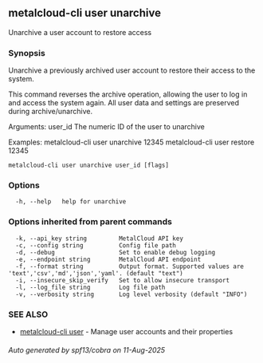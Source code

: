 ## metalcloud-cli user unarchive

Unarchive a user account to restore access

### Synopsis

Unarchive a previously archived user account to restore their access to the system.

This command reverses the archive operation, allowing the user to log in and access
the system again. All user data and settings are preserved during archive/unarchive.

Arguments:
  user_id                 The numeric ID of the user to unarchive

Examples:
  metalcloud-cli user unarchive 12345
  metalcloud-cli user restore 12345

```
metalcloud-cli user unarchive user_id [flags]
```

### Options

```
  -h, --help   help for unarchive
```

### Options inherited from parent commands

```
  -k, --api_key string         MetalCloud API key
  -c, --config string          Config file path
  -d, --debug                  Set to enable debug logging
  -e, --endpoint string        MetalCloud API endpoint
  -f, --format string          Output format. Supported values are 'text','csv','md','json','yaml'. (default "text")
  -i, --insecure_skip_verify   Set to allow insecure transport
  -l, --log_file string        Log file path
  -v, --verbosity string       Log level verbosity (default "INFO")
```

### SEE ALSO

* [metalcloud-cli user](metalcloud-cli_user.md)	 - Manage user accounts and their properties

###### Auto generated by spf13/cobra on 11-Aug-2025
